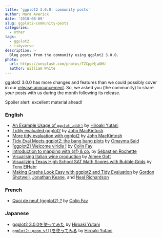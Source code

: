 ```yaml
---
title: 'ggplot2 3.0.0: community posts'
author: Mara Averick
date: '2018-08-09'
slug: ggplot2-community-posts
categories:
  - other
tags:
  - ggplot2
  - tidyverse
description: >
  Blog posts from the community using ggplot2 3.0.0.
photo:
  url: https://unsplash.com/photos/TZCppMjaOHU
  author: William White
---
```


ggplot2 3.0.0 has more changes and features than we could possibly cover in our [release announcement](https://www.tidyverse.org/articles/2018/07/ggplot2-3-0-0/#new-features). So, we asked you (the community) to share _your_ posts with us during the month following its release. 

Spoiler alert: excellent material ahead!

### English
* [An Example Usage of `ggplot_add()`](https://yutani.rbind.io/post/2017-11-07-ggplot-add/) 
by [Hiroaki Yutani](https://twitter.com/yutannihilat_en)    
* [Tidily evaluated ggplot2](https://www.johnmackintosh.com/2018-07-04-tidily-evaluated-ggplot2/)
by [John MacKintosh](https://twitter.com/_johnmackintosh)  
* [More tidy evaluation with ggplot2](https://www.johnmackintosh.com/2018-07-04-more-tidy-evaluation-with-ggplot2/)
by [John MacKintosh](https://twitter.com/_johnmackintosh) 
* [Tidy Eval Meets ggplot2: the bang bang plots](http://www.onceupondata.com/2018/07/06/ggplot-tidyeval/) by [Omayma Said](https://twitter.com/OmaymaS_)  
* [[ggplot2] Welcome viridis !](https://rtask.thinkr.fr/blog/ggplot2-welcome-viridis/) 
by [Colin Fay](https://twitter.com/_ColinFay)  
* [Introduction to mapping with {sf} & co.](https://statnmap.com/2018-07-14-introduction-to-mapping-with-sf-and-co/) by [Sébastien Rochette](https://twitter.com/statnmap)  
* [Visualising Italian wine production](https://www.mango-solutions.com/blog/visualising-italian-wine-production) by [Aimee Gott](https://twitter.com/aimeegott_R)  
* [Visualizing Texas High School SAT Math Scores with Bubble Grids](https://tonyelhabr.rbind.io/posts/bubble-grid-texas-high-school/) by [Tony ElHabr](https://twitter.com/TonyElHabr)  
* [Making Graphs Look Easy with ggplot2 and Tidy Evaluation](https://crunch.io/dev/blog/autoplot-with-tidyeval/) by [Gordon Shotwell](https://twitter.com/gshotwell), [Jonathan Keane](https://twitter.com/jonkeane), and [Neal Richardson](https://twitter.com/enpiar)  

### French
* [Quoi de neuf {ggplot2} ?](https://thinkr.fr/quoi-de-neuf-ggplot2/) by [Colin Fay](https://twitter.com/_ColinFay)  

### Japanese
* [ggplot2 3.0.0を使ってみた](https://notchained.hatenablog.com/entry/2018/05/27/190740) by [Hiroaki Yutani](https://twitter.com/yutannihilat_en)  
* [`ggplot2::geom_sf()`を使ってみる](https://notchained.hatenablog.com/entry/2018/05/28/003910) by [Hiroaki Yutani](https://twitter.com/yutannihilat_en)  
 
